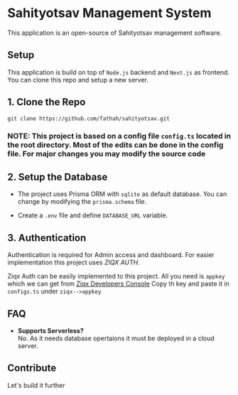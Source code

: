 # Sahityotsav Management System

This application is an open-source of Sahityotsav management software.

## Setup
This application is build on top of `Node.js` backend and `Next.js` as frontend.
You can clone this repo and setup a new server.

## 1. Clone the Repo
```
git clone https://github.com/fathah/sahityotsav.git
```

### NOTE: This project is based on a config file `config.ts` located in the root directory. Most of the edits can be done in the config file. For major changes you may modify the source code


## 2. Setup the Database
* The project uses Prisma ORM with `sqlite` as default database. You can change by modifying the `prisma.schema` file.

* Create a `.env` file and define `DATABASE_URL` variable.

## 3. Authentication
Authentication is required for Admin access and dashboard. 
For easier implementation this project uses *ZIQX AUTH*.

Ziqx Auth can be easily implemented to this project. All you need is `appkey` which we can get from [Ziqx Developers Console](http://developers.ziqx.cc/)
Copy th key and paste it in `configs.ts` under `ziqx-->appkey`

## FAQ
* **Supports Serverless?**<br/>
No. As it needs database opertaions it must be deployed in a cloud server.


## Contribute
Let's build it further